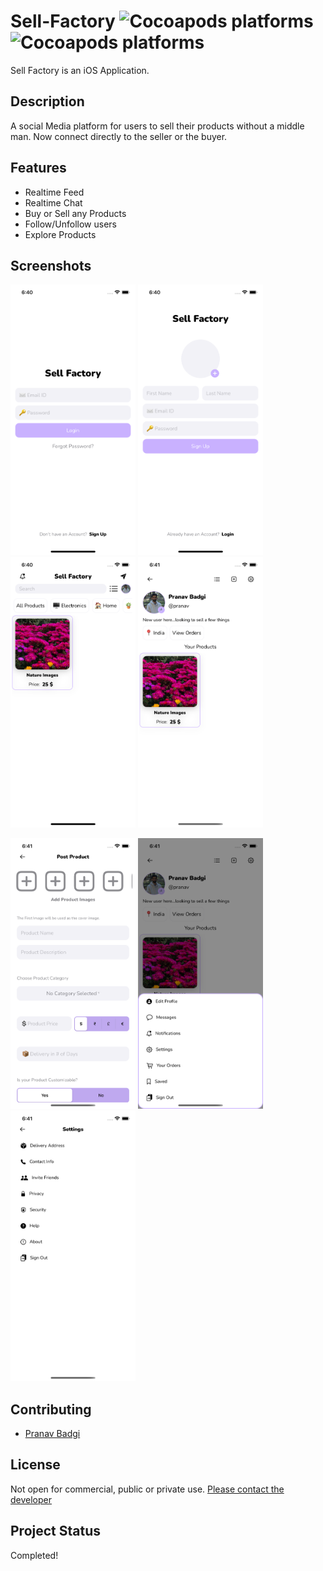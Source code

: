 # Sell-Factory ![Cocoapods platforms](https://img.shields.io/cocoapods/p/ios) ![Cocoapods platforms](https://img.shields.io/badge/version-v1.0-brightgreen)
Sell Factory is an iOS Application.

## Description
A social Media platform for users to sell their products without a middle man. Now connect directly to the seller or the buyer.

## Features
- Realtime Feed
- Realtime Chat
- Buy or Sell any Products
- Follow/Unfollow users
- Explore Products

## Screenshots
<p float = "left">
  <img src = "Screenshots/s1.png" width = "200">
  <img src = "Screenshots/s2.png" width = "200">
  <img src = "Screenshots/s3.png" width = "200">
  <img src = "Screenshots/s4.png" width = "200">
</p>
<p float = "left">
  <img src = "Screenshots/s5.png" width = "200">
  <img src = "Screenshots/s6.png" width = "200">
  <img src = "Screenshots/s7.png" width = "200">
</p>

## Contributing
- [Pranav Badgi](https://www.pranavbadgi.com/)

## License
Not open for commercial, public or private use. [Please contact the developer](https://www.pranavbadgi.com/)

## Project Status
Completed!
